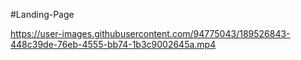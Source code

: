 #Landing-Page

https://user-images.githubusercontent.com/94775043/189526843-448c39de-76eb-4555-bb74-1b3c9002645a.mp4
